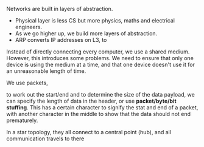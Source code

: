 Networks are built in layers of abstraction.
- Physical layer is less CS but more physics, maths and electrical engineers. 
- As we go higher up, we build more layers of abstraction. 
- ARP converts IP addresses on L3, to 

Instead of directly connecting every computer, we use a shared medium. However, this  introduces some problems. We need to ensure that only one device is using the medium at a time, and that one device doesn't use it for an unreasonable length of time.

We use packets, 


to work out the start/end and to determine the size of the data payload, we can specify the length of data in the header, or use **packet/byte/bit stuffing**. This has a certain character to signify the stat and end of a packet, with another character in the middle to show that the data should not end prematurely.

In a star topology, they all connect to a central point (hub), and all communication travels to there